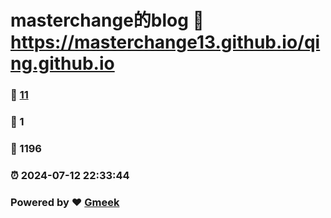 # masterchange的blog :link: https://masterchange13.github.io/qing.github.io 
### :page_facing_up: [11](https://masterchange13.github.io/qing.github.io/tag.html) 
### :speech_balloon: 1 
### :hibiscus: 1196 
### :alarm_clock: 2024-07-12 22:33:44 
### Powered by :heart: [Gmeek](https://github.com/Meekdai/Gmeek)
